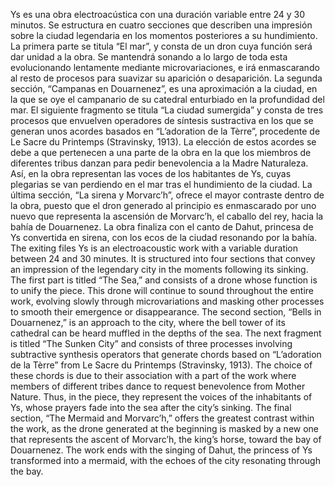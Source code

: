 Ys es una obra electroacústica con una duración variable entre 24 y 30 minutos. Se estructura en cuatro secciones que describen una impresión sobre la ciudad legendaria en los momentos posteriores a su hundimiento. La primera parte se titula “El mar”, y consta de un dron cuya función será dar unidad a la obra. Se mantendrá sonando a lo largo de toda esta evolucionando lentamente mediante microvariaciones, e irá enmascarando al resto de procesos para suavizar su aparición o desaparición. La segunda sección, “Campanas en Douarnenez”, es una aproximación a la ciudad, en la que se oye el campanario de su catedral enturbiado en la profundidad del mar. El siguiente fragmento se titula “La ciudad sumergida” y consta de tres procesos que envuelven operadores de síntesis sustractiva en los que se generan unos acordes basados en “L’adoration de la Tèrre”, procedente de Le Sacre du Printemps (Stravinsky, 1913). La elección de estos acordes se debe a que pertenecen a una parte de la obra en la que los miembros de diferentes tribus danzan para pedir benevolencia a la Madre Naturaleza. Así, en la obra representan las voces de los habitantes de Ys, cuyas plegarias se van perdiendo en el mar tras el hundimiento de la ciudad. La última sección, “La sirena y Morvarc’h”, ofrece el mayor contraste dentro de la obra, puesto que el dron generado al principio es enmascarado por uno nuevo que representa la ascensión de Morvarc’h, el caballo del rey, hacia la bahía de Douarnenez. La obra finaliza con el canto de Dahut, princesa de Ys convertida en sirena, con los ecos de la ciudad resonando por la bahía.
The exiting files 
Ys is an electroacoustic work with a variable duration between 24 and 30 minutes. It is structured into four sections that convey an impression of the legendary city in the moments following its sinking. The first part is titled “The Sea,” and consists of a drone whose function is to unify the piece. This drone will continue to sound throughout the entire work, evolving slowly through microvariations and masking other processes to smooth their emergence or disappearance. The second section, “Bells in Douarnenez,” is an approach to the city, where the bell tower of its cathedral can be heard muffled in the depths of the sea. The next fragment is titled “The Sunken City” and consists of three processes involving subtractive synthesis operators that generate chords based on “L’adoration de la Tèrre” from Le Sacre du Printemps (Stravinsky, 1913). The choice of these chords is due to their association with a part of the work where members of different tribes dance to request benevolence from Mother Nature. Thus, in the piece, they represent the voices of the inhabitants of Ys, whose prayers fade into the sea after the city’s sinking. The final section, “The Mermaid and Morvarc’h,” offers the greatest contrast within the work, as the drone generated at the beginning is masked by a new one that represents the ascent of Morvarc’h, the king’s horse, toward the bay of Douarnenez. The work ends with the singing of Dahut, the princess of Ys transformed into a mermaid, with the echoes of the city resonating through the bay.
